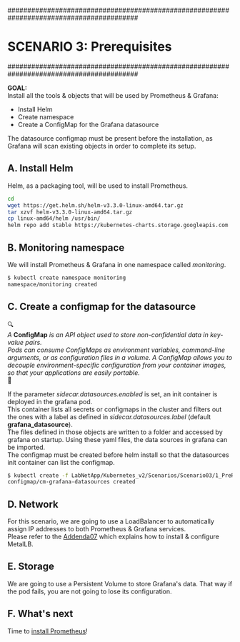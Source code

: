 #########################################################################################
# SCENARIO 3: Prerequisites
#########################################################################################

**GOAL:**  
Install all the tools & objects that will be used by Prometheus & Grafana:

- Install Helm
- Create namespace
- Create a ConfigMap for the Grafana datasource

The datasource configmap must be present before the installation, as Grafana will scan existing objects in order to complete its setup.

## A. Install Helm

Helm, as a packaging tool, will be used to install Prometheus.

```bash
cd
wget https://get.helm.sh/helm-v3.3.0-linux-amd64.tar.gz
tar xzvf helm-v3.3.0-linux-amd64.tar.gz
cp linux-amd64/helm /usr/bin/
helm repo add stable https://kubernetes-charts.storage.googleapis.com
```

## B. Monitoring namespace

We will install Prometheus & Grafana in one namespace called _monitoring_.  

```bash
$ kubectl create namespace monitoring
namespace/monitoring created
```

## C. Create a configmap for the datasource

:mag:  
*A* **ConfigMap** *is an API object used to store non-confidential data in key-value pairs.  
Pods can consume ConfigMaps as environment variables, command-line arguments, or as configuration files in a volume. A ConfigMap allows you to decouple environment-specific configuration from your container images, so that your applications are easily portable.*  
:mag_right: 

If the parameter _sidecar.datasources.enabled_ is set, an init container is deployed in the grafana pod.  
This container lists all secrets or configmaps in the cluster and filters out the ones with a label as defined in _sidecar.datasources.label_ (default **grafana_datasource**).  
The files defined in those objects are written to a folder and accessed by grafana on startup. Using these yaml files, the data sources in grafana can be imported.  
The configmap must be created before helm install so that the datasources init container can list the configmap.

```bash
$ kubectl create -f LabNetApp/Kubernetes_v2/Scenarios/Scenario03/1_PreRequisites/cm-grafana-datasources.yaml
configmap/cm-grafana-datasources created
```

## D. Network

For this scenario, we are going to use a LoadBalancer to automatically assign IP addresses to both Prometheus & Grafana services.  
Please refer to the [Addenda07](../../../Addendum/Addenda07) which explains how to install & configure MetalLB.

## E. Storage

We are going to use a Persistent Volume to store Grafana's data.  That way if the pod fails, you are not going to lose its configuration.

## F. What's next

Time to [install Prometheus](../2_Prometheus)!  
